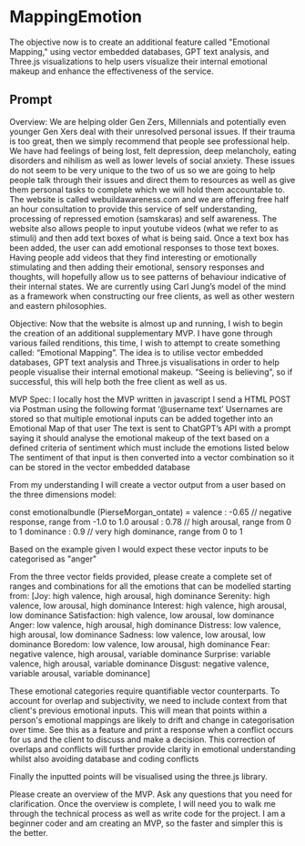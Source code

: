 # MappingEmotion
The objective now is to create an additional feature called "Emotional Mapping," using vector embedded databases, GPT text analysis, and Three.js visualizations to help users visualize their internal emotional makeup and enhance the effectiveness of the service.

## Prompt 

Overview: We are helping older Gen Zers, Millennials and potentially even younger Gen Xers deal with their unresolved personal issues. If their trauma is too great, then we simply recommend that people see professional help. We have had feelings of being lost, felt depression, deep melancholy, eating disorders and nihilism as well as lower levels of social anxiety. These issues do not seem to be very unique to the two of us so we are going to help people talk through their issues and direct them to resources as well as give them personal tasks to complete which we will hold them accountable to. The website is called webuildawareness.com and we are offering free half an hour consultation to provide this service of self understanding, processing of repressed emotion (samskaras) and self awareness. The website also allows people to input youtube videos (what we refer to as stimuli) and then add text boxes of what is being said. Once a text box has been added, the user can add emotional responses to those text boxes. Having people add videos that they find interesting or emotionally stimulating and then adding their emotional, sensory responses and thoughts, will hopefully allow us to see patterns of behaviour indicative of their internal states. We are currently using Carl Jung’s model of the mind as a framework when constructing our free clients, as well as other western and eastern philosophies.

Objective: Now that the website is almost up and running, I wish to begin the creation of an additional supplementary MVP. I have gone through various failed renditions, this time, I wish to attempt to create something called: “Emotional Mapping”. The idea is to utilise vector embedded databases, GPT text analysis and Three.js visualisations in order to help people visualise their internal emotional makeup. “Seeing is believing”, so if successful, this will help both the free client as well as us.

MVP Spec:
I locally host the MVP written in javascript
I send a HTML POST via Postman using the following format ‘@username text’
Usernames are stored so that multiple emotional inputs can be added together into an Emotional Map of that user
The text is sent to ChatGPT’s API with a prompt saying it should analyse the emotional makeup of the text based on a defined criteria of sentiment which must include the emotions listed below
The sentiment of that input is then converted into a vector combination so it can be stored in the vector embedded database 












From my understanding I will create a vector output from a user based on the three dimensions model:

const emotionalbundle (PierseMorgan_ontate) =
    valence : -0.65 // negative response, range from -1.0 to 1.0
    arousal : 0.78 // high arousal, range from 0 to 1
    dominance : 0.9 // very high dominance, range from 0 to 1

Based on the example given I would expect these vector inputs to be categorised  as "anger"

From the three vector fields provided, please create a complete set of ranges and combinations for all the emotions that can be modelled starting from: [Joy: high valence, high arousal, high dominance
Serenity: high valence, low arousal, high dominance
Interest: high valence, high arousal, low dominance
Satisfaction: high valence, low arousal, low dominance
Anger: low valence, high arousal, high dominance
Distress: low valence, high arousal, low dominance
Sadness: low valence, low arousal, low dominance
Boredom: low valence, low arousal, high dominance
Fear: negative valence, high arousal, variable dominance
Surprise: variable valence, high arousal, variable dominance
Disgust: negative valence, variable arousal, variable dominance]

These emotional categories require quantifiable vector counterparts. To account for overlap and subjectivity, we need to include context from that client's previous emotional inputs. This will mean that points within a person's emotional mappings are likely to drift and change in categorisation over time. See this as a feature and print a response when a conflict occurs for us and the client to discuss and make a decision. This correction of overlaps and conflicts will further provide clarity in emotional understanding whilst also avoiding database and coding conflicts 

Finally the inputted points will be visualised using the three.js library.


Please create an overview of the MVP. Ask any questions that you need for clarification. Once the overview is complete, I will need you to walk me through the technical process as well as write code for the project. I am a beginner coder and am creating an MVP, so the faster and simpler this is the better.
